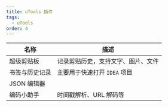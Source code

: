 ```yaml
---
title: uTools 插件
tags:
  - uTools
order: 4
---
```


| 名称       | 描述                 |
| -------- | ------------------ |
| 超级剪贴板    | 记录剪贴历史，支持文字、图片、文件  |
| 书签与历史记录  | 主要用于快速打开 `IDEA` 项目 |
| JSON 编辑器 |                    |
| 编码小助手    | 时间戳解析、URL 解码等      |
